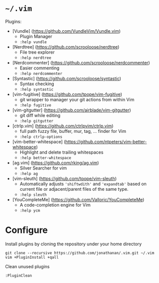 # `~/.vim`

Plugins:
* [Vundle] (https://github.com/VundleVim/Vundle.vim)
  * Plugin Manager
  * ```:help vundle```
* [Nerdtree] (https://github.com/scrooloose/nerdtree)
  * File tree explorer
  * ```:help nerdtree```
* [Nerdcommenter] (https://github.com/scrooloose/nerdcommenter)
  * Easier commenting
  * ```:help nerdcommenter```
* [Syntastic] (https://github.com/scrooloose/syntastic)
  * Syntax checking
  * ```:help syntastic```
* [vim-fugitive] (https://github.com/tpope/vim-fugitive)
  * git wrapper to manager your git actions from within Vim
  * ```:help fugitive```
* [vim-gitgutter] (https://github.com/airblade/vim-gitgutter)
  * git diff while editing
  * ```:help gitgutter```
* [ctrlp.vim] (https://github.com/ctrlpvim/ctrlp.vim)
  * full path fuzzy file, buffer, mur, tag, ... finder for Vim
  * ```:help ctrlp-options```
* [vim-better-whitespace] (https://github.com/ntpeters/vim-better-whitespace)
  * Highlight and delete trailing whitespaces
  * ```:help better-whitespace```
* [ag.vim] (https://github.com/rking/ag.vim)
  * Silver Searcher for vim
  * ```:help ag```
* [vim-sleuth] (https://github.com/tpope/vim-sleuth)
  * Automatically adjusts `'shiftwdith'` and `'expandtab'` based on current file
    or adjacent/parent files of the same type.
  * ```:help sleuth```
* [YouCompleteMe] (https://github.com/Valloric/YouCompleteMe)
  * A code-completion engine for Vim
  * ```:help ycm```

# Configure

Install plugins by cloning the repository under your home directory
```
git clone --recursive https://github.com/jonathanan/.vim.git ~/.vim
vim +PluginInstall +qall
```

Clean unused plugins
```
:PluginClean
```
